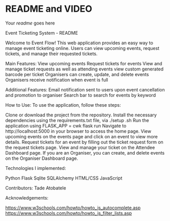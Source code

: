 # README and VIDEO

Your _readme_ goes here

Event Ticketing System - README

Welcome to Event Flow! This web application provides an easy way to manage event ticketing online. Users can view upcoming events, request tickets, and manage their requested tickets.

Main Features:
  View upcoming events
  Request tickets for events
  View and manage ticket requests as well as attending events
  view custom generated barcode per ticket
  Organisers can create, update, and delete events
  Organisers receive notification when event is full

Additional Features:
  Email notification sent to users upon event cancellation and promotion to organiser
  Search bar to search for events by keyword

How to Use:
To use the application, follow these steps:

  Clone or download the project from the repository.
  Install the necessary dependencies using the requirements.txt file, via ./setup .sh
  Run the application using  FLASK_APP = cwk flask run
  Navigate to http://localhost:5000 in your browser to access the home page.
  View upcoming events on the events page and click on an event to view more details.
  Request tickets for an event by filling out the ticket request form on the request tickets page.
  View and manage your ticket on the Attendee Dashboard page.
  If you are an Organiser, you can create, and delete events on the Organiser Dashboard page.


Technologies I implemented:

  Python
  Flask
  Sqlite
  SQLAlchemy
  HTML/CSS
  JavaScript

Contributors: Tade Atobatele

Acknowledgements:

  https://www.w3schools.com/howto/howto_js_autocomplete.asp
  https://www.w3schools.com/howto/howto_js_filter_lists.asp
